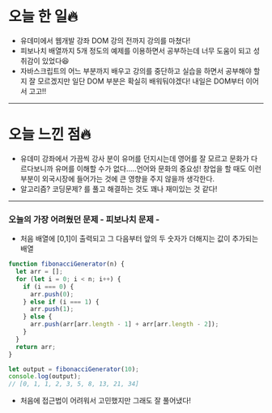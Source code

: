 # 오늘 한 일🔥

- 유데미에서 웹개발 강좌 DOM 강의 전까지 강의를 마쳤다!
- 피보나치 배열까지 5개 정도의 예제를 이용하면서 공부하는데 너무 도움이 되고 성취감이 있었다😆
- 자바스크립트의 어느 부분까지 배우고 강의를 중단하고 실습을 하면서 공부해야 할 지 잘 모르겠지만 일단 
DOM 부분은 확실히 배워둬야겠다! 내일은 DOM부터 이어서 고고!!

---

# 오늘 느낀 점🔥

- 유데미 강좌에서 가끔씩 강사 분이 유머를 던지시는데 영어를 잘 모르고 문화가 다르다보니까 유머를 이해할 수가 없다.....언어와 문화의 중요성! 창업을 할 때도 이런 부분이 외국시장에 들어가는 것에 큰 영향을 주지 않을까 생각한다.
- 알고리즘? 코딩문제? 를 풀고 해결하는 것도 꽤나 재미있는 것 같다!

---

### 오늘의 가장 어려웠던 문제 - 피보나치 문제 -

- 처음 배열에 [0,1]이 출력되고 그 다음부터 앞의 두 숫자가 더해지는 값이 추가되는 배열

```jsx
function fibonacciGenerator(n) {
  let arr = [];
  for (let i = 0; i < n; i++) {
    if (i === 0) {
      arr.push(0);
    } else if (i === 1) {
      arr.push(1);
    } else {
      arr.push(arr[arr.length - 1] + arr[arr.length - 2]);
    }
  }
  return arr;
}

let output = fibonacciGenerator(10);
console.log(output);
// [0, 1, 1, 2, 3, 5, 8, 13, 21, 34]
```

- 처음에 접근법이 어려워서 고민했지만 그래도 잘 풀어냈다!
